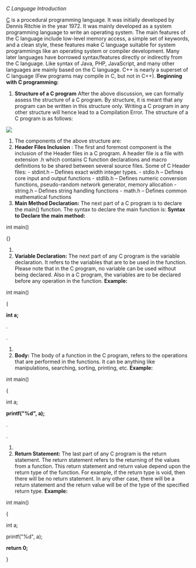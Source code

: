 *C Language Introduction*

[C](https://www.geeksforgeeks.org/c-programming-language/) is a procedural programming language. It was initially developed by Dennis Ritchie in the year 1972. It was mainly developed as a system programming language to write an operating system. The main features of the C language include low-level memory access, a simple set of keywords, and a clean style, these features make C language suitable for system programmings like an operating system or compiler development.
 Many later languages have borrowed syntax/features directly or indirectly from the C language. Like syntax of Java, PHP, JavaScript, and many other languages are mainly based on the C language. C++ is nearly a superset of C language (Few programs may compile in C, but not in C++).
**Beginning with C programming:**


1. **Structure of a C program**
 After the above discussion, we can formally assess the structure of a C program. By structure, it is meant that any program can be written in this structure only. Writing a C program in any other structure will hence lead to a Compilation Error.
 The structure of a C program is as follows:


![](RackMultipart20210626-4-ws6zvc_html_70c2109d0939edd7.png)

1. The components of the above structure are:
  1. **Header Files Inclusion** : The first and foremost component is the inclusion of the Header files in a C program.
 A header file is a file with extension .h which contains C function declarations and macro definitions to be shared between several source files.
 Some of C Header files:
    - stdint.h – Defines exact width integer types.
    - stdio.h – Defines core input and output functions
    - stdlib.h – Defines numeric conversion functions, pseudo-random network generator, memory allocation
    - string.h – Defines string handling functions
    - math.h – Defines common mathematical functions
  2. **Main Method Declaration:**  The next part of a C program is to declare the main() function. The syntax to declare the main function is:
**Syntax to Declare the**   **main method:**


int main()

{}

1.
2. **Variable Declaration:**  The next part of any C program is the variable declaration. It refers to the variables that are to be used in the function. Please note that in the C program, no variable can be used without being declared. Also in a C program, the variables are to be declared before any operation in the function.
**Example:**


int main()

{

**int a;**

.

.

1.
2. **Body:**  The body of a function in the C program, refers to the operations that are performed in the functions. It can be anything like manipulations, searching, sorting, printing, etc.
**Example:**


int main()

{

int a;

**printf(&quot;%d&quot;, a);**

.

.

1.
2. **Return Statement:**  The last part of any C program is the return statement. The return statement refers to the returning of the values from a function. This return statement and return value depend upon the return type of the function. For example, if the return type is void, then there will be no return statement. In any other case, there will be a return statement and the return value will be of the type of the specified return type.
**Example:**


int main()

{

int a;

printf(&quot;%d&quot;, a);

**return 0;**

}